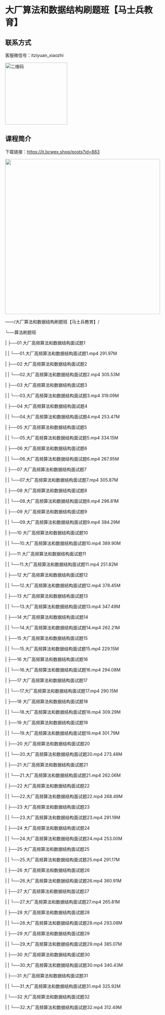# 大厂算法和数据结构刷题班【马士兵教育】

## 联系方式

客服微信号：itziyuan_xiaozhi

<img src="https://ziyuanyun.oss-cn-guangzhou.aliyuncs.com/common/20240614073449/666b82192834a.jpg" width="200" height="200" alt="二维码">

## 课程简介

下载链接：https://it.bcwex.shop/posts?id=883

<img src="https://ziyuanyun.oss-cn-guangzhou.aliyuncs.com/yun/20240515153208/664464f89d4f8.jpg" width="500" alt="">

  ——/大厂算法和数据结构刷题班【马士兵教育】/

 └──算法刷题班

 | ├──01 大厂高频算法和数据结构面试题1

 | | └──01.大厂高频算法和数据结构面试题1.mp4 291.97M

 | ├──02 大厂高频算法和数据结构面试题2

 | | └──02.大厂高频算法和数据结构面试题2.mp4 305.53M

 | ├──03 大厂高频算法和数据结构面试题3

 | | └──03.大厂高频算法和数据结构面试题3.mp4 319.09M

 | ├──04 大厂高频算法和数据结构面试题4

 | | └──04.大厂高频算法和数据结构面试题4.mp4 253.47M

 | ├──05 大厂高频算法和数据结构面试题5

 | | └──05.大厂高频算法和数据结构面试题5.mp4 334.15M

 | ├──06 大厂高频算法和数据结构面试题6

 | | └──06.大厂高频算法和数据结构面试题6.mp4 267.95M

 | ├──07 大厂高频算法和数据结构面试题7

 | | └──07.大厂高频算法和数据结构面试题7.mp4 305.87M

 | ├──08 大厂高频算法和数据结构面试题8

 | | └──08.大厂高频算法和数据结构面试题8.mp4 296.81M

 | ├──09 大厂高频算法和数据结构面试题9

 | | └──09.大厂高频算法和数据结构面试题9.mp4 384.29M

 | ├──10 大厂高频算法和数据结构面试题10

 | | └──10.大厂高频算法和数据结构面试题10.mp4 389.90M

 | ├──11 大厂高频算法和数据结构面试题11

 | | └──11.大厂高频算法和数据结构面试题11.mp4 251.82M

 | ├──12 大厂高频算法和数据结构面试题12

 | | └──12.大厂高频算法和数据结构面试题12.mp4 378.45M

 | ├──13 大厂高频算法和数据结构面试题13

 | | └──13.大厂高频算法和数据结构面试题13.mp4 347.49M

 | ├──14 大厂高频算法和数据结构面试题14

 | | └──14.大厂高频算法和数据结构面试题14.mp4 262.21M

 | ├──15 大厂高频算法和数据结构面试题15

 | | └──15.大厂高频算法和数据结构面试题15.mp4 229.15M

 | ├──16 大厂高频算法和数据结构面试题16

 | | └──16.大厂高频算法和数据结构面试题16.mp4 294.08M

 | ├──17 大厂高频算法和数据结构面试题17

 | | └──17.大厂高频算法和数据结构面试题17.mp4 290.15M

 | ├──18 大厂高频算法和数据结构面试题18

 | | └──18.大厂高频算法和数据结构面试题18.mp4 309.29M

 | ├──19 大厂高频算法和数据结构面试题19

 | | └──19.大厂高频算法和数据结构面试题19.mp4 301.79M

 | ├──20 大厂高频算法和数据结构面试题20

 | | └──20.大厂高频算法和数据结构面试题20.mp4 273.48M

 | ├──21 大厂高频算法和数据结构面试题21

 | | └──21.大厂高频算法和数据结构面试题21.mp4 262.06M

 | ├──22 大厂高频算法和数据结构面试题22

 | | └──22.大厂高频算法和数据结构面试题22.mp4 268.49M

 | ├──23 大厂高频算法和数据结构面试题23

 | | └──23.大厂高频算法和数据结构面试题23.mp4 291.19M

 | ├──24 大厂高频算法和数据结构面试题24

 | | └──24.大厂高频算法和数据结构面试题24.mp4 253.00M

 | ├──25 大厂高频算法和数据结构面试题25

 | | └──25.大厂高频算法和数据结构面试题25.mp4 291.17M

 | ├──26 大厂高频算法和数据结构面试题26

 | | └──26.大厂高频算法和数据结构面试题26.mp4 360.91M

 | ├──27 大厂高频算法和数据结构面试题27

 | | └──27.大厂高频算法和数据结构面试题27.mp4 265.81M

 | ├──28 大厂高频算法和数据结构面试题28

 | | └──28.大厂高频算法和数据结构面试题28.mp4 293.08M

 | ├──29 大厂高频算法和数据结构面试题29

 | | └──29.大厂高频算法和数据结构面试题29.mp4 385.07M

 | ├──30 大厂高频算法和数据结构面试题30

 | | └──30.大厂高频算法和数据结构面试题30.mp4 340.43M

 | ├──31 大厂高频算法和数据结构面试题31

 | | └──31.大厂高频算法和数据结构面试题31.mp4 325.92M

 | └──32 大厂高频算法和数据结构面试题32

 | | └──32.大厂高频算法和数据结构面试题32.mp4 312.49M

  